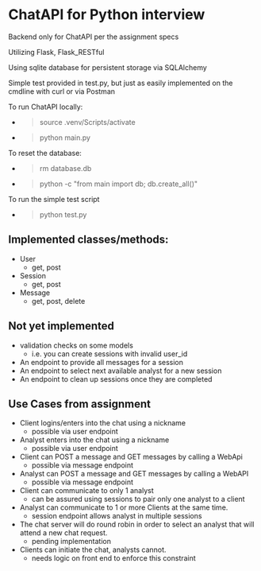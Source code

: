 # ChatAPI for Python interview

Backend only for ChatAPI per the assignment specs 

Utilizing Flask, Flask_RESTful

Using sqlite database for persistent storage via SQLAlchemy

Simple test provided in test.py, but just as easily implemented on the cmdline
with curl or via Postman

To run ChatAPI locally:
- > source .venv/Scripts/activate
- > python main.py

To reset the database:
- > rm database.db
- > python -c "from main import db; db.create_all()"
  
To run the simple test script
- > python test.py


## Implemented classes/methods:
- User
  - get, post
- Session
  - get, post
- Message
  - get, post, delete


## Not yet implemented
- validation checks on some models
  - i.e. you can create sessions with invalid user_id
- An endpoint to provide all messages for a session 
- An endpoint to select next available analyst for a new session
- An endpoint to clean up sessions once they are completed

## Use Cases from assignment
- Client logins/enters into the chat using a nickname
  - possible via user endpoint
- Analyst enters into the chat using a nickname
  - possible via user endpoint
- Client can POST a message and GET messages by calling a WebApi
  - possible via message endpoint
- Analyst can POST a message and GET messages by calling a WebAPI
  - possible via message endpoint
- Client can communicate to only 1 analyst
  - can be assured using sessions to pair only one analyst to a client
- Analyst can communicate to 1 or more Clients at the same time.
  - session endpoint allows analyst in multiple sessions
- The chat server will do round robin in order to select an analyst that will attend a new chat
request.
  - pending implementation
- Clients can initiate the chat, analysts cannot.
  - needs logic on front end to enforce this constraint



